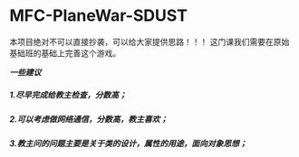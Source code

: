 # MFC-PlaneWar-SDUST
本项目绝对不可以直接抄袭，可以给大家提供思路！！！
这门课我们需要在原始基础班的基础上完善这个游戏。

***一些建议***
##### 1.尽早完成给教主检查，分数高；
##### 2.可以考虑做网络通信，分数高，教主喜欢；
##### 3.教主问的问题主要是关于类的设计，属性的用途，面向对象思想；
